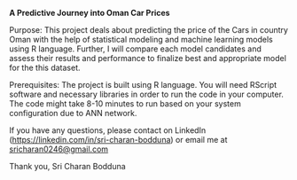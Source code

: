 **A Predictive Journey into Oman Car Prices**

Purpose:
This project deals about predicting the price of the Cars in country Oman with the help of statistical modeling and machine learning models using R language. Further, I will compare each model candidates and assess their results and performance to finalize best and appropriate model for the this dataset.

Prerequisites:
The project is built using R language. You will need RScript software and necessary libraries in order to run the code in your computer. The code might take 8-10 minutes to run based on your system configuration due to ANN network. 

If you have any questions, please contact on LinkedIn (https://linkedin.com/in/sri-charan-bodduna) or email me at sricharan0246@gmail.com 

Thank you,
Sri Charan Bodduna
